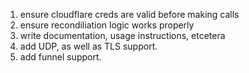 1. ensure cloudflare creds are valid before making calls
2. ensure recondiliation logic works properly
3. write documentation, usage instructions, etcetera
4. add UDP, as well as TLS support. 
5. add funnel support. 